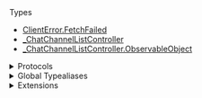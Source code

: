 <summary>Types</summary>

  - [ClientError.FetchFailed](/ClientError.FetchFailed)
  - [\_ChatChannelListController](/_ChatChannelListController)
  - [\_ChatChannelListController.ObservableObject](/_ChatChannelListController.ObservableObject)

</details>

<details>
<summary>Protocols</summary>

  - [ChatChannelListControllerDelegate](/ChatChannelListControllerDelegate)
  - [\_ChatChannelListControllerDelegate](/_ChatChannelListControllerDelegate)

</details>

<details>
<summary>Global Typealiases</summary>

  - [ChatChannelListController](/ChatChannelListController)

</details>

<details>
<summary>Extensions</summary>

  - [ClientError](/ClientError)
  - [\_ChatClient](/_ChatClient)

</details>
